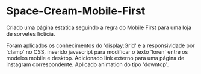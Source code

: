 # Space-Cream-Mobile-First

Criado uma página estática seguindo a regra do Mobile First para uma loja de sorvetes fictícia.

Foram aplicados os conhecimentos do 'display:Grid' e a responsividade por 'clamp' no CSS, inserido javascript para modificar o texto 'loren' entre os modelos mobile e desktop. Adicionado link externo para uma página de instagram correspondente. Aplicado animation do tipo 'downtop'.
